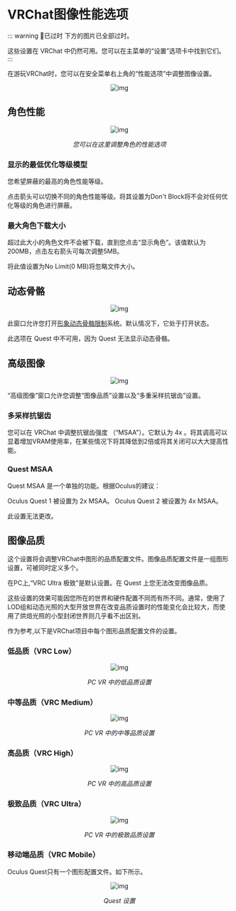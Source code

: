 # VRChat图像性能选项

::: warning 🚧已过时
下方的图片已全部过时。

这些设置在 VRChat 中仍然可用。您可以在主菜单的“设置”选项卡中找到它们。
:::

在游玩VRChat时，您可以在安全菜单右上角的“性能选项”中调整图像设置。

<center>

![img](../../img/vrchat-configuration-window-1.png)

</center>

## 角色性能

<center>

![img](../../img/vrchat-configuration-window-2.png)

*您可以在这里调整角色的性能选项*

</center>

### 显示的最低优化等级模型

您希望屏蔽的最高的角色性能等级。

点击箭头可以切换不同的角色性能等级。将其设置为Don't Block将不会对任何优化等级的角色进行屏蔽。

### 最大角色下载大小

超过此大小的角色文件不会被下载，直到您点击“显示角色”。该值默认为200MB，点击左右箭头可每次调整5MB。

将此值设置为No Limit(0 MB)将忽略文件大小。

## 动态骨骼

<center>

![img](../../img/vrchat-configuration-window-3.png)

</center>

此窗口允许您打开[形象动态骨骼限制](../../SYSTEM/avatar-dynamic-bone-limits.md)系统。默认情况下，它处于打开状态。

此选项在 Quest 中不可用，因为 Quest 无法显示动态骨骼。

## 高级图像

<center>

![img](../../img/vrchat-configuration-window-4.png)

</center>

“高级图像”窗口允许您调整“图像品质”设置以及“多重采样抗锯齿”设置。

### 多采样抗锯齿

您可以在 VRChat 中调整抗锯齿强度 （“MSAA”）。它默认为 4x 。将其调高可以显着增加VRAM使用率，在某些情况下将其降低到2倍或将其关闭可以大大提高性能。

### Quest MSAA

Quest MSAA 是一个单独的功能。根据Oculus的建议：

Oculus Quest 1 被设置为 2x MSAA。
Oculus Quest 2 被设置为 4x MSAA。

此设置无法更改。

## 图像品质

这个设置将会调整VRChat中图形的品质配置文件。图像品质配置文件是一组图形设置，可被同时定义多个。

在PC上,“VRC Ultra 极致”是默认设置。在 Quest 上您无法改变图像品质。

这些设置的效果可能因您所在的世界和硬件配置不同而有所不同。通常，使用了LOD组和动态光照的大型开放世界在改变品质设置时的性能变化会比较大，而使用了烘焙光照的小型封闭世界则几乎看不出区别。

作为参考,以下是VRChat项目中每个图形品质配置文件的设置。

### 低品质（VRC Low）

<center>

![img](../../img/vrchat-configuration-window-5.png)

*PC VR 中的低品质设置*

</center>

### 中等品质（VRC Medium）

<center>

![img](../../img/vrchat-configuration-window-6.png)

*PC VR 中的中等品质设置*

</center>

### 高品质（VRC High）

<center>

![img](../../img/vrchat-configuration-window-7.png)

*PC VR 中的高品质设置*

</center>

### 极致品质（VRC Ultra）

<center>

![img](../../img/vrchat-configuration-window-8.png)

*PC VR 中的极致品质设置*

</center>

### 移动端品质（VRC Mobile）

Oculus Quest只有一个图形配置文件。如下所示。

<center>

![img](../../img/vrchat-configuration-window-9.png)

*Quest 设置*

</center>

